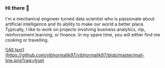 ### Hi there 👋

I'm a mechanical engineer turned data scientist who is passionate about artificial intelligence and its ability to make our world a better place. Typically, I like to work on projects involving business analytics, nlp, reinforcement learning, or finance. In my spare time, you will either find me cooking or travelling.


<a href="http://google.com/">
![Alt text](https://github.com/vibhormalik97/vibhormalik97/blob/master/mail-line.png?raw=true)
<!-- ![Alt text](https://github.com/vibhormalik97/vibhormalik97/blob/master/linkedin-fill.png?raw=true) -->
<!-- ![Alt text](https://github.com/vibhormalik97/vibhormalik97/blob/master/twitter-fill.png?raw=true) -->

<!--
**vibhormalik97/vibhormalik97** is a ✨ _special_ ✨ repository because its `README.md` (this file) appears on your GitHub profile.

Here are some ideas to get you started:

- 🔭 I’m currently working on ...
- 🌱 I’m currently learning ...
- 👯 I’m looking to collaborate on ...
- 🤔 I’m looking for help with ...
- 💬 Ask me about ...
- 📫 How to reach me: ...
- 😄 Pronouns: ...
- ⚡ Fun fact: ...
-->
